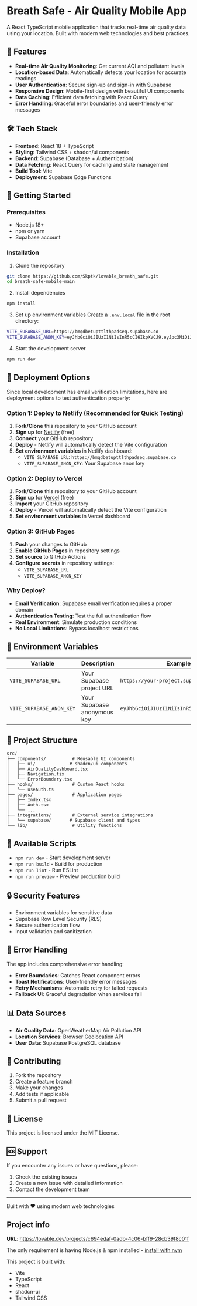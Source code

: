 # Breath Safe - Air Quality Mobile App

A React TypeScript mobile application that tracks real-time air quality data using your location. Built with modern web technologies and best practices.

## 🚀 Features

- **Real-time Air Quality Monitoring**: Get current AQI and pollutant levels
- **Location-based Data**: Automatically detects your location for accurate readings
- **User Authentication**: Secure sign-up and sign-in with Supabase
- **Responsive Design**: Mobile-first design with beautiful UI components
- **Data Caching**: Efficient data fetching with React Query
- **Error Handling**: Graceful error boundaries and user-friendly error messages

## 🛠️ Tech Stack

- **Frontend**: React 18 + TypeScript
- **Styling**: Tailwind CSS + shadcn/ui components
- **Backend**: Supabase (Database + Authentication)
- **Data Fetching**: React Query for caching and state management
- **Build Tool**: Vite
- **Deployment**: Supabase Edge Functions

## 📱 Getting Started

### Prerequisites

- Node.js 18+ 
- npm or yarn
- Supabase account

### Installation

1. Clone the repository
```bash
git clone https://github.com/Skptk/lovable_breath_safe.git
cd breath-safe-mobile-main
```

2. Install dependencies
```bash
npm install
```

3. Set up environment variables
Create a `.env.local` file in the root directory:
```bash
VITE_SUPABASE_URL=https://bmqdbetupttlthpadseq.supabase.co
VITE_SUPABASE_ANON_KEY=eyJhbGciOiJIUzI1NiIsInR5cCI6IkpXVCJ9.eyJpc3MiOiJzdXBhYmFzZSIsInJlZiI6ImJtcWRiZXR1cHR0bHRocGFkc2VxIiwicm9sZSI6ImFub24iLCJpYXQiOjE3NTUxNjQzNDcsImV4cCI6MjA3MDc0MDM0N30.wCHsFY73VDM93uJAWRLd4-XA_fTB7efJC7rXzsjhn8c
```

4. Start the development server
```bash
npm run dev
```

## 🚀 Deployment Options

Since local development has email verification limitations, here are deployment options to test authentication properly:

### Option 1: Deploy to Netlify (Recommended for Quick Testing)

1. **Fork/Clone** this repository to your GitHub account
2. **Sign up** for [Netlify](https://netlify.com) (free)
3. **Connect** your GitHub repository
4. **Deploy** - Netlify will automatically detect the Vite configuration
5. **Set environment variables** in Netlify dashboard:
   - `VITE_SUPABASE_URL`: `https://bmqdbetupttlthpadseq.supabase.co`
   - `VITE_SUPABASE_ANON_KEY`: Your Supabase anon key

### Option 2: Deploy to Vercel

1. **Fork/Clone** this repository to your GitHub account
2. **Sign up** for [Vercel](https://vercel.com) (free)
3. **Import** your GitHub repository
4. **Deploy** - Vercel will automatically detect the Vite configuration
5. **Set environment variables** in Vercel dashboard

### Option 3: GitHub Pages

1. **Push** your changes to GitHub
2. **Enable GitHub Pages** in repository settings
3. **Set source** to GitHub Actions
4. **Configure secrets** in repository settings:
   - `VITE_SUPABASE_URL`
   - `VITE_SUPABASE_ANON_KEY`

### Why Deploy?

- **Email Verification**: Supabase email verification requires a proper domain
- **Authentication Testing**: Test the full authentication flow
- **Real Environment**: Simulate production conditions
- **No Local Limitations**: Bypass localhost restrictions

## 🔧 Environment Variables

| Variable | Description | Example |
|----------|-------------|---------|
| `VITE_SUPABASE_URL` | Your Supabase project URL | `https://your-project.supabase.co` |
| `VITE_SUPABASE_ANON_KEY` | Your Supabase anonymous key | `eyJhbGciOiJIUzI1NiIsInR5cCI6IkpXVCJ9...` |

## 📁 Project Structure

```
src/
├── components/          # Reusable UI components
│   ├── ui/             # shadcn/ui components
│   ├── AirQualityDashboard.tsx
│   ├── Navigation.tsx
│   └── ErrorBoundary.tsx
├── hooks/               # Custom React hooks
│   └── useAuth.ts
├── pages/               # Application pages
│   ├── Index.tsx
│   ├── Auth.tsx
│   └── ...
├── integrations/        # External service integrations
│   └── supabase/       # Supabase client and types
└── lib/                 # Utility functions
```

## 🚀 Available Scripts

- `npm run dev` - Start development server
- `npm run build` - Build for production
- `npm run lint` - Run ESLint
- `npm run preview` - Preview production build

## 🔒 Security Features

- Environment variables for sensitive data
- Supabase Row Level Security (RLS)
- Secure authentication flow
- Input validation and sanitization

## 🐛 Error Handling

The app includes comprehensive error handling:
- **Error Boundaries**: Catches React component errors
- **Toast Notifications**: User-friendly error messages
- **Retry Mechanisms**: Automatic retry for failed requests
- **Fallback UI**: Graceful degradation when services fail

## 📊 Data Sources

- **Air Quality Data**: OpenWeatherMap Air Pollution API
- **Location Services**: Browser Geolocation API
- **User Data**: Supabase PostgreSQL database

## 🤝 Contributing

1. Fork the repository
2. Create a feature branch
3. Make your changes
4. Add tests if applicable
5. Submit a pull request

## 📄 License

This project is licensed under the MIT License.

## 🆘 Support

If you encounter any issues or have questions, please:
1. Check the existing issues
2. Create a new issue with detailed information
3. Contact the development team

---

Built with ❤️ using modern web technologies

## Project info

**URL**: https://lovable.dev/projects/c694edaf-0adb-4c06-bff9-28cb39f8c01f


The only requirement is having Node.js & npm installed - [install with nvm](https://github.com/nvm-sh/nvm#installing-and-updating)

This project is built with:

- Vite
- TypeScript
- React
- shadcn-ui
- Tailwind CSS